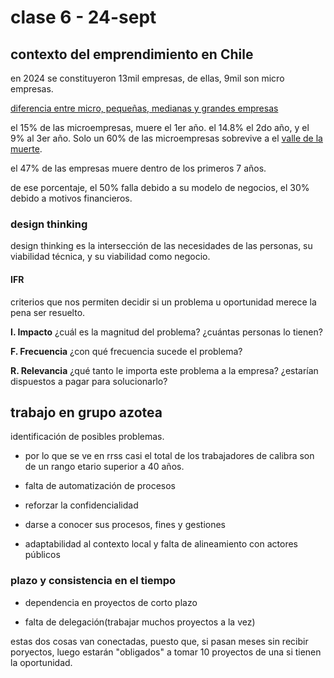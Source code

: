# clase 6 - 24-sept

## contexto del emprendimiento en Chile

en 2024 se constituyeron 13mil empresas, de ellas, 9mil son micro empresas.

[diferencia entre micro, pequeñas, medianas y grandes empresas](https://www.crecemujer.cl/capacitacion/ideas-de-negocio/sabes-que-es-una-micro-pequena-y-mediana-empresa)

el 15% de las microempresas, muere el 1er año. el 14.8% el 2do año, y el 9% al 3er año. Solo un 60% de las microempresas sobrevive a el [valle de la muerte](https://www.pucv.cl/pucv/noticias/destacadas/el-valle-de-la-muerte-del-emprendimiento-como-sobrevivir).

el 47% de las empresas muere dentro de los primeros 7 años.

de ese porcentaje, el 50% falla debido a su modelo de negocios, el 30% debido a motivos financieros.

### design thinking

design thinking es la intersección de las necesidades de las personas, su viabilidad técnica, y su viabilidad como negocio.

#### IFR

criterios que nos permiten decidir si un problema u oportunidad merece la pena ser resuelto.

**I. Impacto**
¿cuál es la magnitud del problema?
¿cuántas personas lo tienen?

**F. Frecuencia**
¿con qué frecuencia sucede el problema?

**R. Relevancia**
¿qué tanto le importa este problema a la empresa?
¿estarían dispuestos a pagar para solucionarlo?

## trabajo en grupo azotea

identificación de posibles problemas.

- por lo que se ve en rrss casi el total de los trabajadores de calibra son de un rango etario superior a 40 años.

- falta de automatización de procesos

- reforzar la confidencialidad

- darse a conocer sus procesos, fines y gestiones

- adaptabilidad al contexto local y falta de alineamiento con actores públicos

### plazo y consistencia en el tiempo

- dependencia en proyectos de corto plazo

- falta de delegación(trabajar muchos proyectos a la vez)

estas dos cosas van conectadas, puesto que, si pasan meses sin recibir poryectos, luego estarán "obligados" a tomar 10 proyectos de una si tienen la oportunidad.